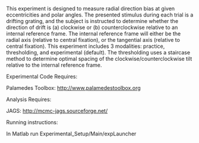 This experiment is designed to measure radial direction bias at given eccentricities and polar angles.
The presented stimulus during each trial is a drifting grating, and the subject is instructed to determine
whether the direction of drift is (a) clockwise or (b) counterclockwise relative to an internal reference frame.
The internal reference frame will either be the radial axis (relative to central fixation), or the tangential axis (relative to central fixation).
This experiment includes 3 modalities: practice, thresholding, and experimental (default). The thresholding uses a staircase method to
determine optimal spacing of the clockwise/counterclockwise tilt relative to the internal reference frame.

Experimental Code Requires:

Palamedes Toolbox: http://www.palamedestoolbox.org

Analysis Requires:

JAGS: http://mcmc-jags.sourceforge.net/

Running instructions:

In Matlab run Experimental_Setup/Main/expLauncher
